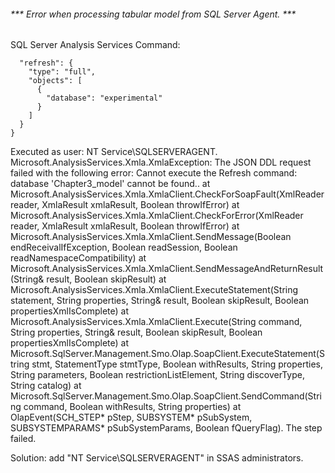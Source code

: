 ###### *** Error when processing tabular model from SQL Server Agent. ***
SQL Server Analysis Services Command:
```{
  "refresh": {
    "type": "full",
    "objects": [
      {
        "database": "experimental"
      }
    ]
  }
}
```
Executed as user: NT Service\SQLSERVERAGENT. Microsoft.AnalysisServices.Xmla.XmlaException: The JSON DDL request failed with the following error: Cannot execute the Refresh command: database 'Chapter3_model' cannot be found..   at Microsoft.AnalysisServices.Xmla.XmlaClient.CheckForSoapFault(XmlReader reader, XmlaResult xmlaResult, Boolean throwIfError)   at Microsoft.AnalysisServices.Xmla.XmlaClient.CheckForError(XmlReader reader, XmlaResult xmlaResult, Boolean throwIfError)   at Microsoft.AnalysisServices.Xmla.XmlaClient.SendMessage(Boolean endReceivalIfException, Boolean readSession, Boolean readNamespaceCompatibility)   at Microsoft.AnalysisServices.Xmla.XmlaClient.SendMessageAndReturnResult(String& result, Boolean skipResult)   at Microsoft.AnalysisServices.Xmla.XmlaClient.ExecuteStatement(String statement, String properties, String& result, Boolean skipResult, Boolean propertiesXmlIsComplete)   at Microsoft.AnalysisServices.Xmla.XmlaClient.Execute(String command, String properties, String& result, Boolean skipResult, Boolean propertiesXmlIsComplete)   at Microsoft.SqlServer.Management.Smo.Olap.SoapClient.ExecuteStatement(String stmt, StatementType stmtType, Boolean withResults, String properties, String parameters, Boolean restrictionListElement, String discoverType, String catalog)   at Microsoft.SqlServer.Management.Smo.Olap.SoapClient.SendCommand(String command, Boolean withResults, String properties)   at OlapEvent(SCH_STEP* pStep, SUBSYSTEM* pSubSystem, SUBSYSTEMPARAMS* pSubSystemParams, Boolean fQueryFlag).  The step failed.

Solution: add "NT Service\SQLSERVERAGENT" in SSAS administrators.
